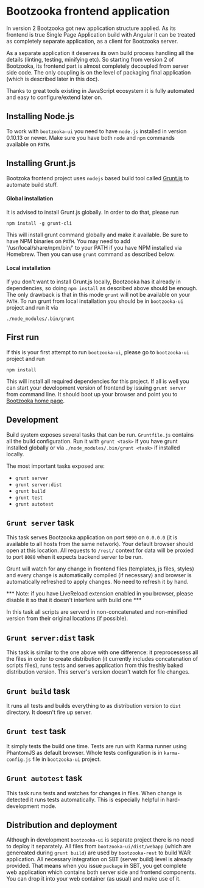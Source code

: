 # Bootzooka frontend application

In version 2 Bootzooka got new application structure applied. As its frontend is true Single Page Application build with Angular it can be treated as completely separate application, as a client for Bootzooka server.

As a separate application it deserves its own build process handling all the details (linting, testing, minifying etc). So starting from version 2 of Bootzooka, its frontend part is almost completely decoupled from server side code. The only coupling is on the level of packaging final application (which is described later in this doc).

Thanks to great tools existing in JavaScript ecosystem it is fully automated and easy to configure/extend later on.


Installing Node.js
---

To work with `bootzooka-ui` you need to have `node.js` installed in version 0.10.13 or newer. Make sure you have both `node` and `npm` commands available on `PATH`.


Installing Grunt.js
---

Bootzoka frontend project uses `nodejs` based build tool called [Grunt.js](http://gruntjs.com) to automate build stuff.

#### Global installation

It is advised to install Grunt.js globally. In order to do that, please run

	npm install -g grunt-cli

This will install grunt command globally and make it available. Be sure to have NPM binaries on `PATH`. You may need to add '/usr/local/share/npm/bin/' to your PATH if you have NPM installed via Homebrew.
Then you can use `grunt` command as described below.

#### Local installation

If you don't want to install Grunt.js locally, Bootzooka has it already in dependencies, so doing `npm install` as described above should be enough. The only drawback is that in this mode `grunt` will not be available on your `PATH`. To run grunt from local installation you should be in `bootzooka-ui` project and run it via

	./node_modules/.bin/grunt


First run
---

If this is your first attempt to run `bootzooka-ui`, please go to `bootzooka-ui` project and run

	npm install

This will install all required dependencies for this project. If all is well you can start your development version of frontend by issuing `grunt server` from command line. It should boot up your browser and point you to [Bootzooka home page](http://0.0.0.0:9090/#/).


Development
---
Build system exposes several tasks that can be run. `Gruntfile.js` contains all the build configuration. Run it with `grunt <task>` if you have grunt installed globally or via `./node_modules/.bin/grunt <task>` if installed locally.

The most important tasks exposed are:

- `grunt server`
- `grunt server:dist`
- `grunt build`
- `grunt test`
- `grunt autotest`

`Grunt server` task
---
This task serves Bootzooka application on port `9090` on `0.0.0.0` (it is available to all hosts from the same network). Your default browser should open at this location. All requests to `/rest/` context for data will be proxied to port `8080` when it expects backend server to be run.

Grunt will watch for any change in frontend files (templates, js files, styles) and every change is automatically compiled (if necessary) and browser is automatically refreshed to apply changes. No need to refresh it by hand.

*** Note: if you have LiveReload extension enabled in you browser, please disable it so that it doesn't interfere with build one ***

In this task all scripts are serverd in non-concatenated and non-minified version from their original locations (if possible).

`Grunt server:dist` task
---
This task is similar to the one above with one difference: it preprocessess all the files in order to create distribution (it currently includes concatenation of scripts files), runs tests and serves application from this freshly baked distribution version. This server's version doesn't watch for file changes.

`Grunt build` task
---
It runs all tests and builds everything to as distribution version to `dist` directory. It doesn't fire up server.

`Grunt test` task
---
It simply tests the build one time. Tests are run with Karma runner using PhantomJS as default browser. Whole tests configuration is in `karma-config.js` file in `bootzooka-ui` project.

`Grunt autotest` task
---
This task runs tests and watches for changes in files. When change is detected it runs tests automatically. This is especially helpful in hard-development mode.

Distribution and deployment
---
Although in development `bootzooka-ui` is separate project there is no need to deploy it separately. All files from `bootzooka-ui/dist/webapp` (which are genereated during `grunt build`) are used by `bootzooka-rest` to build WAR application. All necessary integration on SBT (server build) level is already provided. That means when you issue `package` in SBT, you get complete web application which contains both server side and frontend components. You can drop it into your web container (as usual) and make use of it.